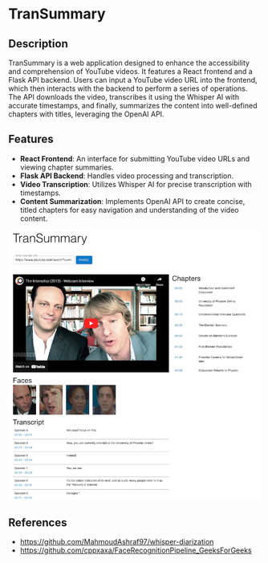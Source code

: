 # TranSummary

## Description
TranSummary is a web application designed to enhance the accessibility and comprehension of YouTube videos. It features a React frontend and a Flask API backend. Users can input a YouTube video URL into the frontend, which then interacts with the backend to perform a series of operations. The API downloads the video, transcribes it using the Whisper AI with accurate timestamps, and finally, summarizes the content into well-defined chapters with titles, leveraging the OpenAI API.

## Features
- **React Frontend**: An interface for submitting YouTube video URLs and viewing chapter summaries.
- **Flask API Backend**: Handles video processing and transcription.
- **Video Transcription**: Utilizes Whisper AI for precise transcription with timestamps.
- **Content Summarization**: Implements OpenAI API to create concise, titled chapters for easy navigation and understanding of the video content.

![screenshot](transummary.jpg)

## References
- https://github.com/MahmoudAshraf97/whisper-diarization
- https://github.com/cppxaxa/FaceRecognitionPipeline_GeeksForGeeks

